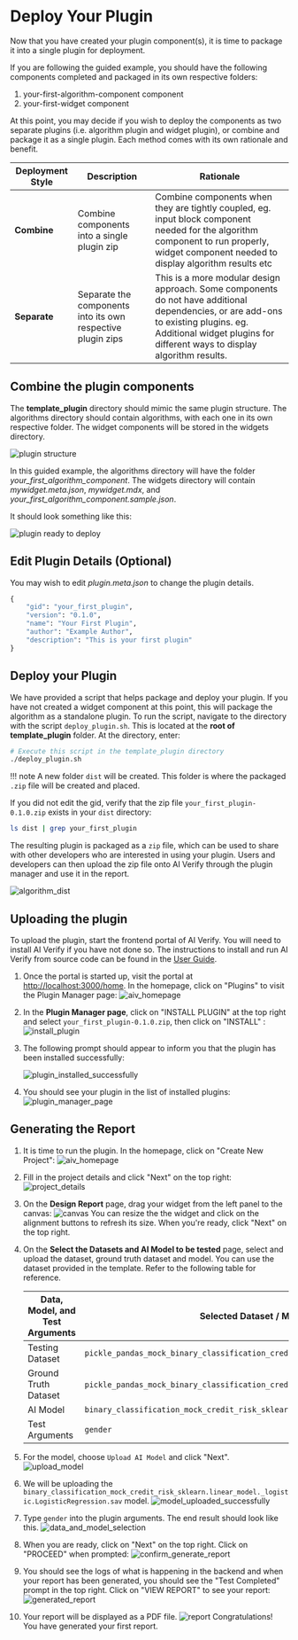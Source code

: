 # Deploy Your Plugin

Now that you have created your plugin component(s), it is time to package it into a single plugin for deployment.

If you are following the guided example, you should have the following components completed and packaged in its own respective folders:

1. your-first-algorithm-component component
2. your-first-widget component

At this point, you may decide if you wish to deploy the components as two separate plugins (i.e. algorithm plugin and widget plugin), or combine and package it as a single plugin. Each method comes with its own rationale and benefit.

| Deployment Style | Description                                                 | Rationale |
| ---------------- | ----------------------------------------------------------- | --------- |
| **Combine**      | Combine components into a single plugin zip                 | Combine components when they are tightly coupled, eg. input block component needed for the algorithm component to run properly, widget component needed to display algorithm results etc |
| **Separate**     | Separate the components into its own respective plugin zips | This is a more modular design approach. Some components do not have additional dependencies, or are add-ons to existing plugins. eg. Additional widget plugins for different ways to display algorithm results. |

## Combine the plugin components

The **template_plugin** directory should mimic the same plugin structure. The algorithms directory should contain algorithms, with each one in its own respective folder. The widget components will be stored in the widgets directory.

![plugin structure](../images/plugin_structure.png)

In this guided example, the algorithms directory will have the folder *your_first_algorithm_component*. The widgets directory will contain *mywidget.meta.json*, *mywidget.mdx*, and *your_first_algorithm_component.sample.json*.

It should look something like this:

![plugin ready to deploy](../images/plugin_ready_to_deploy.png)

## Edit Plugin Details (Optional)

You may wish to edit *plugin.meta.json* to change the plugin details.

```py title="plugin.meta.json" linenums="1" hl_lines="2 3 4 5 6"
{
    "gid": "your_first_plugin",
    "version": "0.1.0",
    "name": "Your First Plugin",
    "author": "Example Author",
    "description": "This is your first plugin"
}

```

## Deploy your Plugin

We have provided a script that helps package and deploy your plugin. If you have not created a widget component at this point, this will package the algorithm as a standalone plugin. To run the script, navigate to the directory with the script `deploy_plugin.sh`. This is located at the **root of template_plugin** folder. At the directory, enter:

```bash
# Execute this script in the template_plugin directory
./deploy_plugin.sh
```

!!! note
    A new folder `dist` will be created. This folder is where the packaged `.zip` file will be created and placed.

If you did not edit the gid, verify that the zip file ```your_first_plugin-0.1.0.zip``` exists in your `dist` directory:

```bash
ls dist | grep your_first_plugin
```

The resulting plugin is packaged as a `zip` file, which can be used to share with other developers who are interested in using your plugin. Users and developers can then upload the zip file onto AI Verify through the plugin manager and use it in the report.


![algorithm_dist](../images/algorithm_dist.png)

## Uploading the plugin

To upload the plugin, start the frontend portal of AI Verify. You will need to install AI Verify if you have not done so. The instructions to install and run AI Verify from source code can be found in the [User Guide](https://imda-btg.github.io/aiverify-user-guide-docs/getting-started/source-code-setup/).

1. Once the portal is started up, visit the portal at [http://localhost:3000/home](http://localhost:3000/home). In the homepage, click on "Plugins" to visit the Plugin Manager page:
   ![aiv_homepage](../images/aiv_home_page.png)

2. In the **Plugin Manager page**, click on "INSTALL PLUGIN" at the top right and select ```your_first_plugin-0.1.0.zip```, then click on "INSTALL" :
   ![install_plugin](../images/install_plugin.png)

   
3. The following prompt should appear to inform you that the plugin has been installed successfully: 

      ![plugin_installed_successfully](../images/plugin_installed_successfully.png)

4. You should see your plugin in the list of installed plugins:
   ![plugin_manager_page](../images/plugin_manager_page.png)

## Generating the Report

1. It is time to run the plugin. In the homepage, click on "Create New Project":
   ![aiv_homepage](../images/aiv_home_page.png)
2. Fill in the project details and click "Next" on the top right:
    ![project_details](../images/project_details.png)
3. On the **Design Report** page, drag your widget from the left panel to the canvas:
   ![canvas](../images/canvas.png)
   You can resize the the widget and click on the alignment buttons to refresh its size. When you're ready, click "Next" on the top right.
4. On the **Select the Datasets and AI Model to be tested** page, select and upload the dataset, ground truth dataset and model. You can use the dataset provided in the template. Refer to the following table for reference.

      | Data, Model, and Test Arguments | Selected Dataset / Model / Test Arguments |
      | ---- | ---------- |
      | Testing Dataset | ```pickle_pandas_mock_binary_classification_credit_risk_testing.sav``` |
      | Ground Truth Dataset | ```pickle_pandas_mock_binary_classification_credit_risk_testing.sav```, Ground Truth: ```default``` |
      | AI Model | ```binary_classification_mock_credit_risk_sklearn.linear_model._logistic.LogisticRegression.sav``` | 
      | Test Arguments | ```gender``` |

5. For the model, choose ```Upload AI Model``` and click "Next".
   ![upload_model](../images/upload_model.png)
6. We will be uploading the ```binary_classification_mock_credit_risk_sklearn.linear_model._logistic.LogisticRegression.sav``` model.
   ![model_uploaded_successfully](../images/model_uploaded_successfully.png) 
7. Type `gender` into the plugin arguments. The end result should look like this.
   ![data_and_model_selection](../images/data_and_model_selection.png) 
8. When you are ready, click on "Next" on the top right. Click on "PROCEED" when prompted:
   ![confirm_generate_report](../images/confirm_generate_report.png) 
9. You should see the logs of what is happening in the backend and when your report has been generated, you should see the "Test Completed" prompt in the top right. Click on "VIEW REPORT" to see your report:
   ![generated_report](../images/generated_report.png) 
10. Your report will be displayed as a PDF file.
   ![report](../images/report.png) 
   Congratulations! You have generated your first report. 
